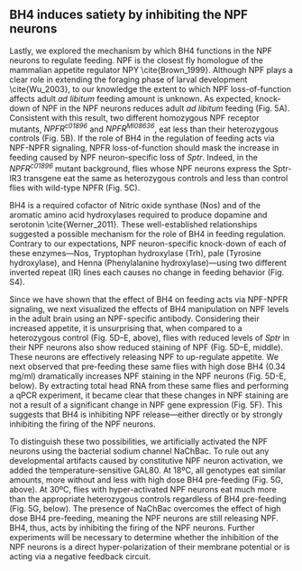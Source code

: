 ## BH4 induces satiety by inhibiting the NPF neurons
Lastly, we explored the mechanism by which BH4 functions in the NPF neurons to regulate feeding.
NPF is the closest fly homologue of the mammalian appetite regulator NPY \cite{Brown_1999}.
Although NPF plays a clear role in extending the foraging phase of larval development \cite{Wu_2003}, to our knowledge the extent to which NPF loss-of-function affects adult _ad libitum_ feeding amount is unknown.
As expected, knock-down of NPF in the NPF neurons reduces adult _ad libitum_ feeding (Fig. 5A).
Consistent with this result, two different homozygous NPF receptor mutants, _NPFR<sup>c01896</sup>_ and _NPFR<sup>MI08636</sup>_, eat less than their heterozygous controls (Fig. 5B).
If the role of BH4 in the regulation of feeding acts via NPF-NPFR signaling, NPFR loss-of-function should mask the increase in feeding caused by NPF neuron-specific loss of _Sptr_.
Indeed, in the _NPFR<sup>c01896</sup>_ mutant background, flies whose NPF neurons express the Sptr-IR3 transgene eat the same as heterozygous controls and less than control flies with wild-type NPFR (Fig. 5C).

BH4 is a required cofactor of Nitric oxide synthase (Nos) and of the aromatic amino acid hydroxylases required to produce dopamine and serotonin \cite{Werner_2011}.
These well-established relationships suggested a possible mechanism for the role of BH4 in feeding regulation.
Contrary to our expectations, NPF neuron-specific knock-down of each of these enzymes—Nos, Tryptophan hydroxylase (Trh), pale (Tyrosine hydroxylase), and Henna (Phenylalanine hydroxylase)—using two different inverted repeat (IR) lines each causes no change in feeding behavior (Fig. S4).

Since we have shown that the effect of BH4 on feeding acts via NPF-NPFR signaling, we next visualized the effects of BH4 manipulation on NPF levels in the adult brain using an NPF-specific antibody.
Considering their increased appetite, it is unsurprising that, when compared to a heterozygous control (Fig. 5D–E, above), flies with reduced levels of _Sptr_ in their NPF neurons also show reduced staining of NPF (Fig. 5D–E, middle).
These neurons are effectively releasing NPF to up-regulate appetite.
We next observed that pre-feeding these same flies with high dose BH4 (0.34 mg/ml) dramatically increases NPF staining in the NPF neurons (Fig. 5D-E, below).
By extracting total head RNA from these same flies and performing a qPCR experiment, it became clear that these changes in NPF staining are not a result of a significant change in NPF gene expression (Fig. 5F).
This suggests that BH4 is inhibiting NPF release—either directly or by strongly inhibiting the firing of the NPF neurons.

To distinguish these two possibilities, we artificially activated the NPF neurons using the bacterial sodium channel NaChBac.
To rule out any developmental artifacts caused by constitutive NPF neuron activation, we added the temperature-sensitive GAL80.
At 18ºC, all genotypes eat similar amounts, more without and less with high dose BH4 pre-feeding (Fig. 5G, above).
At 30ºC, flies with hyper-activated NPF neurons eat much more than the appropriate heterozygous controls regardless of BH4 pre-feeding (Fig. 5G, below).
The presence of NaChBac overcomes the effect of high dose BH4 pre-feeding, meaning the NPF neurons are still releasing NPF.
BH4, thus, acts by inhibiting the firing of the NPF neurons.
Further experiments will be necessary to determine whether the inhibition of the NPF neurons is a direct hyper-polarization of their membrane potential or is acting via a negative feedback circuit.
